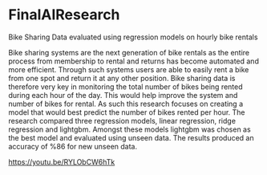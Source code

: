 # FinalAIResearch
Bike Sharing Data evaluated using regression models on hourly bike rentals

Bike sharing systems are the next generation of bike rentals as the entire process from membership to rental and returns has become automated and more efficient. Through such systems users are able to easily rent a bike from one spot and return it at any other position. Bike sharing data is therefore very key in monitoring the total number of bikes being rented during each hour of the day. This would help improve the system and number of bikes for rental. As such this research focuses on creating a model that would best predict the number of bikes rented per hour. The research compared three regression models, linear regression, ridge regression and lightgbm. Amongst these models lightgbm was chosen as the best model and evaluated using unseen data. The results produced an accuracy of %86 for new unseen data.

https://youtu.be/RYLObCW6hTk
